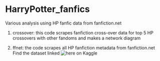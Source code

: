 # HarryPotter_fanfics
Various analysis using HP fanfic data from fanfiction.net

1. crossover: this code scrapes fanfiction cross-over data for top 5 HP crossovers with other fandoms and makes a network diagram 

2. ffnet: the code scrapes all HP fanfiction metadata from fanfiction.net
Find the dataset linked ![here](https://www.kaggle.com/datasets/nehatiwari03/harry-potter-fanfiction-data) on Kaggle 
